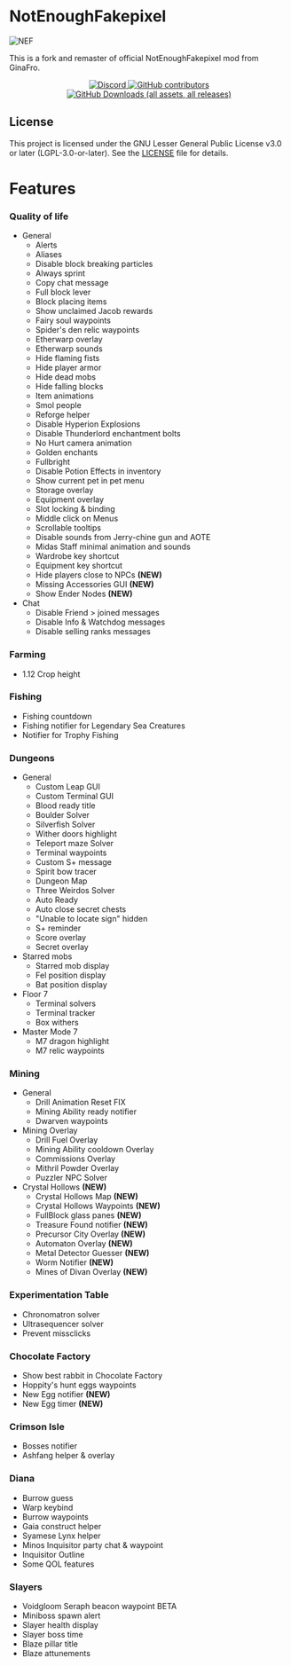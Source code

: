 # NotEnoughFakepixel

![NEF](https://github.com/user-attachments/assets/9fa18c7e-fd19-4011-8a97-2b04445fba10)


This is a fork and remaster of official NotEnoughFakepixel mod from GinaFro.

<div align="center">
    <a href="https://discord.gg/BJMUHGwqQu" target="_blank">
        <img alt="Discord" src="https://img.shields.io/discord/1318248790452342784?style=for-the-badge&logo=github&logoColor=white&color=008b8b">
    </a>
     <a href="https://github.com/davidbelesp/NotEnoughFakepixel/graphs/contributors" target="_blank">
        <img alt="GitHub contributors" src="https://img.shields.io/github/contributors-anon/davidbelesp/NotEnoughFakepixel?style=for-the-badge&color=008b8b">
    </a>
    <a href="https://github.com/davidbelesp/NotEnoughFakepixel/releases" target="_blank">
       <img alt="GitHub Downloads (all assets, all releases)" src="https://img.shields.io/github/downloads/davidbelesp/NotEnoughFakepixel/total?style=for-the-badge&color=008b8b">
    </a>
</div>

<div align="left">

## License
This project is licensed under the GNU Lesser General Public License v3.0 or later (LGPL-3.0-or-later).
See the [LICENSE](LICENSE) file for details.

# Features

### Quality of life
- General
  - Alerts
  - Aliases
  - Disable block breaking particles
  - Always sprint
  - Copy chat message
  - Full block lever
  - Block placing items
  - Show unclaimed Jacob rewards
  - Fairy soul waypoints
  - Spider's den relic waypoints
  - Etherwarp overlay
  - Etherwarp sounds
  - Hide flaming fists
  - Hide player armor
  - Hide dead mobs
  - Hide falling blocks
  - Item animations
  - Smol people
  - Reforge helper
  - Disable Hyperion Explosions
  - Disable Thunderlord enchantment bolts
  - No Hurt camera animation
  - Golden enchants
  - Fullbright
  - Disable Potion Effects in inventory
  - Show current pet in pet menu
  - Storage overlay
  - Equipment overlay
  - Slot locking & binding
  - Middle click on Menus
  - Scrollable tooltips
  - Disable sounds from Jerry-chine gun and AOTE
  - Midas Staff minimal animation and sounds
  - Wardrobe key shortcut
  - Equipment key shortcut
  - Hide players close to NPCs **(NEW)**
  - Missing Accessories GUI **(NEW)**
  - Show Ender Nodes **(NEW)**
- Chat
  - Disable Friend > joined messages
  - Disable Info & Watchdog messages
  - Disable selling ranks messages

### Farming
- 1.12 Crop height

### Fishing
- Fishing countdown
- Fishing notifier for Legendary Sea Creatures
- Notifier for Trophy Fishing

### Dungeons
- General
  - Custom Leap GUI
  - Custom Terminal GUI
  - Blood ready title
  - Boulder Solver
  - Silverfish Solver
  - Wither doors highlight
  - Teleport maze Solver
  - Terminal waypoints
  - Custom S+ message
  - Spirit bow tracer
  - Dungeon Map
  - Three Weirdos Solver
  - Auto Ready
  - Auto close secret chests
  - "Unable to locate sign" hidden
  - S+ reminder
  - Score overlay
  - Secret overlay
- Starred mobs
  - Starred mob display
  - Fel position display
  - Bat position display
- Floor 7
  - Terminal solvers
  - Terminal tracker
  - Box withers
- Master Mode 7
  - M7 dragon highlight
  - M7 relic waypoints
### Mining
- General
  - Drill Animation Reset FIX
  - Mining Ability ready notifier
  - Dwarven waypoints
- Mining Overlay
  - Drill Fuel Overlay
  - Mining Ability cooldown Overlay
  - Commissions Overlay
  - Mithril Powder Overlay
  - Puzzler NPC Solver
- Crystal Hollows **(NEW)**
  - Crystal Hollows Map  **(NEW)**
  - Crystal Hollows Waypoints  **(NEW)**
  - FullBlock glass panes **(NEW)**
  - Treasure Found notifier  **(NEW)**
  - Precursor City Overlay **(NEW)**
  - Automaton Overlay **(NEW)**
  - Metal Detector Guesser **(NEW)**
  - Worm Notifier **(NEW)**
  - Mines of Divan Overlay **(NEW)**

### Experimentation Table
- Chronomatron solver
- Ultrasequencer solver
- Prevent missclicks

### Chocolate Factory
- Show best rabbit in Chocolate Factory
- Hoppity's hunt eggs waypoints
- New Egg notifier **(NEW)**
- New Egg timer **(NEW)**

### Crimson Isle
- Bosses notifier
- Ashfang helper & overlay

### Diana
- Burrow guess
- Warp keybind
- Burrow waypoints
- Gaia construct helper
- Syamese Lynx helper
- Minos Inquisitor party chat & waypoint
- Inquisitor Outline
- Some QOL features

### Slayers
- Voidgloom Seraph beacon waypoint BETA
- Miniboss spawn alert
- Slayer health display
- Slayer boss time
- Blaze pillar title
- Blaze attunements


</div>
